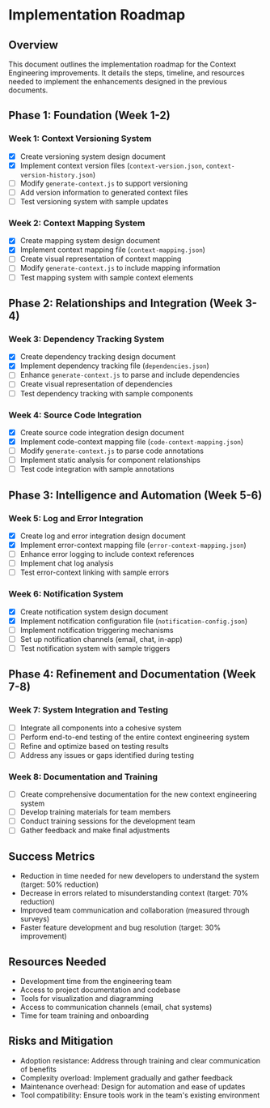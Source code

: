 # Implementation Roadmap

## Overview
This document outlines the implementation roadmap for the Context Engineering improvements. It details the steps, timeline, and resources needed to implement the enhancements designed in the previous documents.

## Phase 1: Foundation (Week 1-2)

### Week 1: Context Versioning System
- [x] Create versioning system design document
- [x] Implement context version files (`context-version.json`, `context-version-history.json`)
- [ ] Modify `generate-context.js` to support versioning
- [ ] Add version information to generated context files
- [ ] Test versioning system with sample updates

### Week 2: Context Mapping System
- [x] Create mapping system design document
- [x] Implement context mapping file (`context-mapping.json`)
- [ ] Create visual representation of context mapping
- [ ] Modify `generate-context.js` to include mapping information
- [ ] Test mapping system with sample context elements

## Phase 2: Relationships and Integration (Week 3-4)

### Week 3: Dependency Tracking System
- [x] Create dependency tracking design document
- [x] Implement dependency tracking file (`dependencies.json`)
- [ ] Enhance `generate-context.js` to parse and include dependencies
- [ ] Create visual representation of dependencies
- [ ] Test dependency tracking with sample components

### Week 4: Source Code Integration
- [x] Create source code integration design document
- [x] Implement code-context mapping file (`code-context-mapping.json`)
- [ ] Modify `generate-context.js` to parse code annotations
- [ ] Implement static analysis for component relationships
- [ ] Test code integration with sample annotations

## Phase 3: Intelligence and Automation (Week 5-6)

### Week 5: Log and Error Integration
- [x] Create log and error integration design document
- [x] Implement error-context mapping file (`error-context-mapping.json`)
- [ ] Enhance error logging to include context references
- [ ] Implement chat log analysis
- [ ] Test error-context linking with sample errors

### Week 6: Notification System
- [x] Create notification system design document
- [x] Implement notification configuration file (`notification-config.json`)
- [ ] Implement notification triggering mechanisms
- [ ] Set up notification channels (email, chat, in-app)
- [ ] Test notification system with sample triggers

## Phase 4: Refinement and Documentation (Week 7-8)

### Week 7: System Integration and Testing
- [ ] Integrate all components into a cohesive system
- [ ] Perform end-to-end testing of the entire context engineering system
- [ ] Refine and optimize based on testing results
- [ ] Address any issues or gaps identified during testing

### Week 8: Documentation and Training
- [ ] Create comprehensive documentation for the new context engineering system
- [ ] Develop training materials for team members
- [ ] Conduct training sessions for the development team
- [ ] Gather feedback and make final adjustments

## Success Metrics
- Reduction in time needed for new developers to understand the system (target: 50% reduction)
- Decrease in errors related to misunderstanding context (target: 70% reduction)
- Improved team communication and collaboration (measured through surveys)
- Faster feature development and bug resolution (target: 30% improvement)

## Resources Needed
- Development time from the engineering team
- Access to project documentation and codebase
- Tools for visualization and diagramming
- Access to communication channels (email, chat systems)
- Time for team training and onboarding

## Risks and Mitigation
- Adoption resistance: Address through training and clear communication of benefits
- Complexity overload: Implement gradually and gather feedback
- Maintenance overhead: Design for automation and ease of updates
- Tool compatibility: Ensure tools work in the team's existing environment